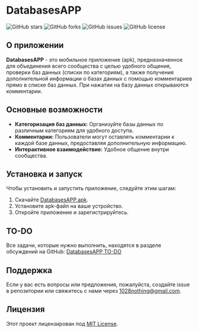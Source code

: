 # DatabasesAPP
![GitHub stars](https://img.shields.io/github/stars/NikeYT/DatabasesAPP?style=social)
![GitHub forks](https://img.shields.io/github/forks/NikeYT/DatabasesAPP?style=social)
![GitHub issues](https://img.shields.io/github/issues/NikeYT/DatabasesAPP)
![GitHub license](https://img.shields.io/github/license/NikeYT/DatabasesAPP)
## О приложении
**DatabasesAPP** - это мобильное приложение (apk), предназначенное для объединения всего сообщества с целью удобного общения, проверки баз данных (списки по категориям), а также получения дополнительной информации о базах данных с помощью комментариев прямо в списке баз данных. При нажатии на базу данных открываются комментарии.

## Основные возможности
- **Категоризация баз данных:** Организуйте базы данных по различным категориям для удобного доступа.
- **Комментарии:** Пользователи могут оставлять комментарии к каждой базе данных, предоставляя дополнительную информацию.
- **Интерактивное взаимодействие:** Удобное общение внутри сообщества.

## Установка и запуск
Чтобы установить и запустить приложение, следуйте этим шагам:

1. Скачайте [DatabasesAPP.apk](https://github.com/NikeYT/DatabasesAPP/releases/tag/main_release).
2. Установите apk-файл на ваше устройство.
3. Откройте приложение и зарегистрируйтесь.

## TO-DO
Все задачи, которые нужно выполнить, находятся в разделе обсуждений на GitHub: [DatabasesAPP TO-DO](https://github.com/NikeYT/DatabasesAPP/discussions)

## Поддержка
Если у вас есть вопросы или предложения, пожалуйста, создайте issue в репозитории или свяжитесь с нами через [1028nothing@gmail.com](mailto:1028nothing@gmail.com).

## Лицензия
Этот проект лицензирован под [MIT License](LICENSE).

